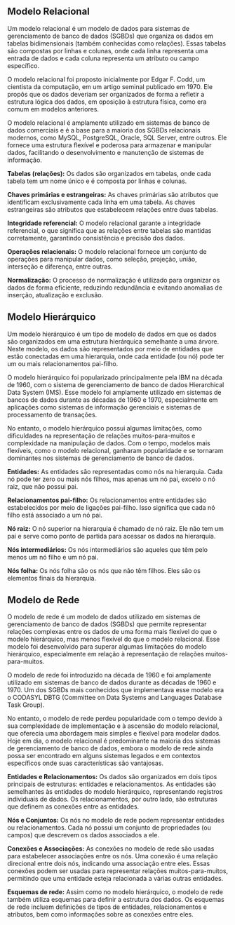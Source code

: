 ## Modelo Relacional

Um modelo relacional é um modelo de dados para sistemas de gerenciamento de banco de dados (SGBDs) que organiza os dados em tabelas bidimensionais (também conhecidas como relações). Essas tabelas são compostas por linhas e colunas, onde cada linha representa uma entrada de dados e cada coluna representa um atributo ou campo específico.

O modelo relacional foi proposto inicialmente por Edgar F. Codd, um cientista da computação, em um artigo seminal publicado em 1970. Ele propôs que os dados deveriam ser organizados de forma a refletir a estrutura lógica dos dados, em oposição à estrutura física, como era comum em modelos anteriores.

O modelo relacional é amplamente utilizado em sistemas de banco de dados comerciais e é a base para a maioria dos SGBDs relacionais modernos, como MySQL, PostgreSQL, Oracle, SQL Server, entre outros. Ele fornece uma estrutura flexível e poderosa para armazenar e manipular dados, facilitando o desenvolvimento e manutenção de sistemas de informação.

**Tabelas (relações):** Os dados são organizados em tabelas, onde cada tabela tem um nome único e é composta por linhas e colunas.

**Chaves primárias e estrangeiras:** As chaves primárias são atributos que identificam exclusivamente cada linha em uma tabela. As chaves estrangeiras são atributos que estabelecem relações entre duas tabelas.

**Integridade referencial:** O modelo relacional garante a integridade referencial, o que significa que as relações entre tabelas são mantidas corretamente, garantindo consistência e precisão dos dados.

**Operações relacionais:** O modelo relacional fornece um conjunto de operações para manipular dados, como seleção, projeção, união, interseção e diferença, entre outras.

**Normalização:** O processo de normalização é utilizado para organizar os dados de forma eficiente, reduzindo redundância e evitando anomalias de inserção, atualização e exclusão.

## Modelo Hierárquico

Um modelo hierárquico é um tipo de modelo de dados em que os dados são organizados em uma estrutura hierárquica semelhante a uma árvore. Neste modelo, os dados são representados por meio de entidades que estão conectadas em uma hierarquia, onde cada entidade (ou nó) pode ter um ou mais relacionamentos pai-filho.

O modelo hierárquico foi popularizado principalmente pela IBM na década de 1960, com o sistema de gerenciamento de banco de dados Hierarchical Data System (IMS). Esse modelo foi amplamente utilizado em sistemas de bancos de dados durante as décadas de 1960 e 1970, especialmente em aplicações como sistemas de informação gerenciais e sistemas de processamento de transações.

No entanto, o modelo hierárquico possui algumas limitações, como dificuldades na representação de relações muitos-para-muitos e complexidade na manipulação de dados. Com o tempo, modelos mais flexíveis, como o modelo relacional, ganharam popularidade e se tornaram dominantes nos sistemas de gerenciamento de banco de dados.

**Entidades:** As entidades são representadas como nós na hierarquia. Cada nó pode ter zero ou mais nós filhos, mas apenas um nó pai, exceto o nó raiz, que não possui pai.

**Relacionamentos pai-filho:** Os relacionamentos entre entidades são estabelecidos por meio de ligações pai-filho. Isso significa que cada nó filho está associado a um nó pai.

**Nó raiz:** O nó superior na hierarquia é chamado de nó raiz. Ele não tem um pai e serve como ponto de partida para acessar os dados na hierarquia.

**Nós intermediários:** Os nós intermediários são aqueles que têm pelo menos um nó filho e um nó pai.

**Nós folha:** Os nós folha são os nós que não têm filhos. Eles são os elementos finais da hierarquia.

## Modelo de Rede 

O modelo de rede é um modelo de dados utilizado em sistemas de gerenciamento de banco de dados (SGBDs) que permite representar relações complexas entre os dados de uma forma mais flexível do que o modelo hierárquico, mas menos flexível do que o modelo relacional. Esse modelo foi desenvolvido para superar algumas limitações do modelo hierárquico, especialmente em relação à representação de relações muitos-para-muitos.

O modelo de rede foi introduzido na década de 1960 e foi amplamente utilizado em sistemas de banco de dados durante as décadas de 1960 e 1970. Um dos SGBDs mais conhecidos que implementava esse modelo era o CODASYL DBTG (Committee on Data Systems and Languages Database Task Group).

No entanto, o modelo de rede perdeu popularidade com o tempo devido à sua complexidade de implementação e à ascensão do modelo relacional, que oferecia uma abordagem mais simples e flexível para modelar dados. Hoje em dia, o modelo relacional é predominante na maioria dos sistemas de gerenciamento de banco de dados, embora o modelo de rede ainda possa ser encontrado em alguns sistemas legados e em contextos específicos onde suas características são vantajosas.

**Entidades e Relacionamentos:** Os dados são organizados em dois tipos principais de estruturas: entidades e relacionamentos. As entidades são semelhantes às entidades do modelo hierárquico, representando registros individuais de dados. Os relacionamentos, por outro lado, são estruturas que definem as conexões entre as entidades.

**Nós e Conjuntos:** Os nós no modelo de rede podem representar entidades ou relacionamentos. Cada nó possui um conjunto de propriedades (ou campos) que descrevem os dados associados a ele.

**Conexões e Associações:** As conexões no modelo de rede são usadas para estabelecer associações entre os nós. Uma conexão é uma relação direcional entre dois nós, indicando uma associação entre eles. Essas conexões podem ser usadas para representar relações muitos-para-muitos, permitindo que uma entidade esteja relacionada a várias outras entidades.

**Esquemas de rede:** Assim como no modelo hierárquico, o modelo de rede também utiliza esquemas para definir a estrutura dos dados. Os esquemas de rede incluem definições de tipos de entidades, relacionamentos e atributos, bem como informações sobre as conexões entre eles.